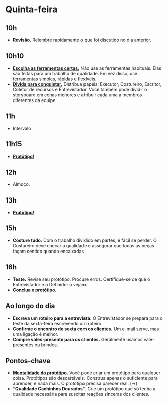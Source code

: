 # Quinta-feira

## 10h
- **Revisão.** Relembre rapidamente o que foi discutido no [dia anterior](../quarta/Agenda.md).

## 10h10
- **[Escolha as ferramentas certas.](./Ferramentas.md)** Não use as ferramentas habituais. Elas são feitas para um trabalho de qualidade. Em vez disso, use ferramentas simples, rápidas e flexíveis.
- **[Divida para conquistar.](./Divida-para-conquistar.md)** Distribua papéis: Executor, Costureiro, Escritor, Coletor de recursos e Entrevistador. Você também pode dividir o storyboard em cenas menores e atribuir cada uma a membros diferentes da equipe.

## 11h
- Intervalo

## 11h15
- [**Protótipo!**](./Prototipo.md)

## 12h
- Almoço.

## 13h
- [**Protótipo!**](./Prototipo.md)

## 15h
- **Costure tudo.** Com o trabalho dividido em partes, é fácil se perder. O Costureiro deve checar a qualidade e assegurar que todas as peças façam sentido quando encaixadas.

## 16h
- **Teste.** Revise seu protótipo. Procure erros. Certifique-se de que o Entrevistador e o Definidor o vejam.
- **Conclua o protótipo.**

## Ao longo do dia
- **Escreva um roteiro para a entrevista.** O Entrevistador se prepara para o teste da sexta-feira escrevendo um roteiro.
- **Confirme o encontro de sexta com os clientes.** Um e-mail serve, mas uma ligação é melhor.
- **Compre vales-presente para os clientes.** Geralmente usamos vale-presentes ou brindes.

## Pontos-chave
- [**Mentalidade do protótipo.**](./Prototipo.md) Você pode criar um protótipo para qualquer coisa. Protótipos são descartáveis. Construa apenas o suficiente para aprender, e nada mais. O protótipo precisa parecer real. (→)
- **“Qualidade Cachinhos Dourados”.** Crie um protótipo que só tenha a qualidade necessária para suscitar reações sinceras dos clientes.
